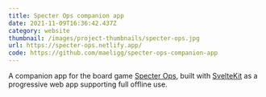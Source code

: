 ```yaml
---
title: Specter Ops companion app
date: 2021-11-09T16:36:42.437Z
category: website
thumbnail: /images/project-thumbnails/specter-ops.jpg
url: https://specter-ops.netlify.app/
code: https://github.com/maeligg/specter-ops-companion-app
---
```

A companion app for the board game [Specter Ops](https://boardgamegeek.com/boardgame/155624/specter-ops), built with [SvelteKit](https://kit.svelte.dev/) as a progressive web app supporting full offline use.